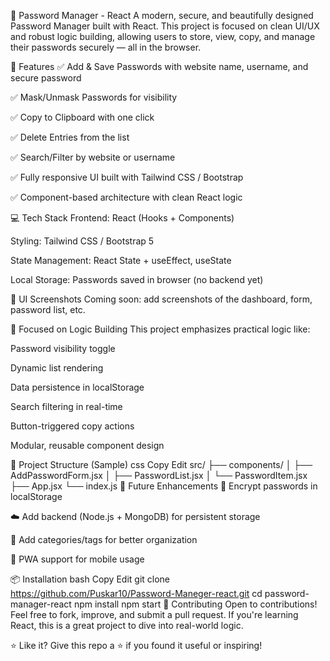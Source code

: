 🔐 Password Manager - React
A modern, secure, and beautifully designed Password Manager built with React. This project is focused on clean UI/UX and robust logic building, allowing users to store, view, copy, and manage their passwords securely — all in the browser.

🚀 Features
✅ Add & Save Passwords with website name, username, and secure password

✅ Mask/Unmask Passwords for visibility

✅ Copy to Clipboard with one click

✅ Delete Entries from the list

✅ Search/Filter by website or username

✅ Fully responsive UI built with Tailwind CSS / Bootstrap

✅ Component-based architecture with clean React logic

💻 Tech Stack
Frontend: React (Hooks + Components)

Styling: Tailwind CSS / Bootstrap 5

State Management: React State + useEffect, useState

Local Storage: Passwords saved in browser (no backend yet)

📸 UI Screenshots
Coming soon: add screenshots of the dashboard, form, password list, etc.

🧠 Focused on Logic Building
This project emphasizes practical logic like:

Password visibility toggle

Dynamic list rendering

Data persistence in localStorage

Search filtering in real-time

Button-triggered copy actions

Modular, reusable component design

📁 Project Structure (Sample)
css
Copy
Edit
src/
├── components/
│   ├── AddPasswordForm.jsx
│   ├── PasswordList.jsx
│   └── PasswordItem.jsx
├── App.jsx
└── index.js
🚧 Future Enhancements
🔐 Encrypt passwords in localStorage

☁️ Add backend (Node.js + MongoDB) for persistent storage

🧩 Add categories/tags for better organization

📲 PWA support for mobile usage

📦 Installation
bash
Copy
Edit
git clone https://github.com/Puskar10/Password-Maneger-react.git
cd password-manager-react
npm install
npm start
🙌 Contributing
Open to contributions! Feel free to fork, improve, and submit a pull request. If you're learning React, this is a great project to dive into real-world logic.

⭐ Like it?
Give this repo a ⭐ if you found it useful or inspiring!
